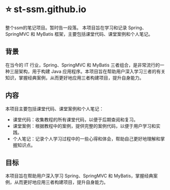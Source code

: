 # :star: st-ssm.github.io
整个ssm的笔记项目。暂时告一段落。
本项目旨在学习和记录 Spring、SpringMVC 和 MyBatis 框架，主要包括课堂代码、课堂案例和个人笔记。

## 背景

在当今的 IT 行业，Spring、SpringMVC 和 MyBatis 三者组合，是非常流行的一种三层架构，用于构建 Java 应用程序。本项目旨在帮助用户深入学习三者的有关知识，掌握经典案例，从而更好地应用三者构建项目，提升自身能力。

## 内容

本项目主要包括课堂代码、课堂案例和个人笔记：

- 课堂代码：收集教程的所有课堂代码，以便于后期查阅和复习。
- 课堂案例：根据教程中的案例，提供完整的案例代码，以便于用户学习和实践。
- 个人笔记：记录个人学习过程中的一些心得和体会，帮助自己更好地理解和掌握知识点。

## 目标

本项目旨在帮助用户深入学习 Spring、SpringMVC 和 MyBatis，掌握经典案例，从而更好地应用三者构建项目，提升自身能力。
